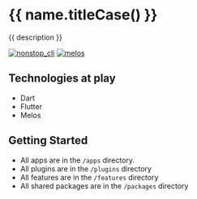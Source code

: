 # {{ name.titleCase() }}

{{ description }}

[![nonstop_cli](https://img.shields.io/badge/started%20with-nonstop_cli-166C4E.svg?style=flat-square)](https://pub.dev/packages/nonstop_cli)
[![melos](https://img.shields.io/badge/maintained%20with-melos-f700ff.svg?style=flat-square)](https://github.com/invertase/melos)


## Technologies at play

- Dart
- Flutter
- Melos

## Getting Started

- All apps are in the `/apps` directory.
- All plugins are in the `/plugins` directory
- All features are in the `/features` directory
- All shared packages are in the `/packages` directory
